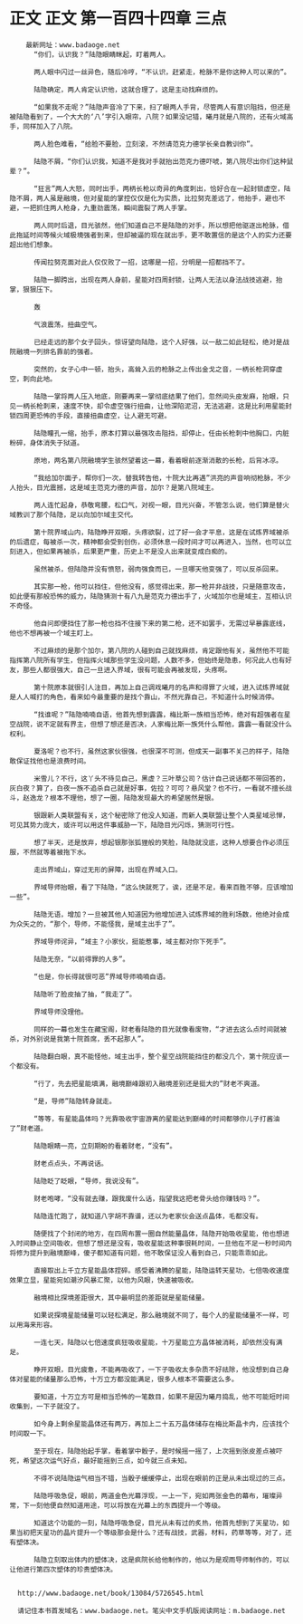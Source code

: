 # 正文 正文 第一百四十四章 三点
        最新网址：www.badaoge.net
          “你们，认识我？”陆隐眼睛眯起，盯着两人。
      
          两人眼中闪过一丝异色，随后冷哼，“不认识，赶紧走，枪脉不是你这种人可以来的”。
      
          陆隐确定，两人肯定认识他，这就合理了，这是主动找麻烦的。
      
          “如果我不走呢？”陆隐声音冷了下来，扫了眼两人手背，尽管两人有意识阻挡，但还是被陆隐看到了，一个大大的‘八’字引入眼帘，八院？如果没记错，曦月就是八院的，还有火域高手，同样加入了八院。
      
          两人脸色难看，“给脸不要脸，立刻滚，不然请范克力德学长亲自教训你”。
      
          陆隐不屑，“你们认识我，知道不是我对手就抬出范克力德吓唬，第八院尽出你们这种鼠辈？”。
      
          “狂言”两人大怒，同时出手，两柄长枪以奇异的角度刺出，恰好合在一起封锁虚空，陆隐不屑，两人虽是融境，但对星能的掌控仅仅是化为实质，比拉努克差远了，他抬手，避也不避，一把抓住两人枪身，九重劲震荡，瞬间震裂了两人手掌。
      
          两人同时后退，目光骇然，他们知道自己不是陆隐的对手，所以想把他驱逐出枪脉，借此拖延时间等候火域极境强者到来，但却被逼的现在就出手，更不敢置信的是这个人的实力还要超出他们想象。
      
          传闻拉努克面对此人仅仅败了一招，这哪是一招，分明是一招都挡不了。
      
          陆隐一脚跨出，出现在两人身前，星能对四周封锁，让两人无法以身法战技逃避，抬掌，狠狠压下。
      
          轰
      
          气浪震荡，扭曲空气。
      
          已经走远的那个女子回头，惊讶望向陆隐，这个人好强，以一敌二如此轻松，绝对是战院融境一列排名靠前的强者。
      
          突然的，女子心中一顿，抬头，高耸入云的枪脉之上传出金戈之音，一柄长枪洞穿虚空，刺向此地。
      
          陆隐一掌将两人压入地底，刚要再来一掌彻底结果了他们，忽然间头皮发麻，抬眼，只见一柄长枪刺来，速度不快，却令虚空强行扭曲，让他深陷泥沼，无法逃避，这是比利用星能封锁四周更恐怖的手段，直接扭曲虚空，让人避无可避。
      
          陆隐瞳孔一缩，抬手，原本打算以最强攻击阻挡，却停止，任由长枪刺中他胸口，内脏粉碎，身体消失于狱道。
      
          原地，两名第八院融境学生骇然望着这一幕，看着眼前逐渐消散的长枪，后背冰凉。
      
          “我给加尔面子，帮你们一次，替我转告他，十院大比再遇”洪亮的声音响彻枪脉，不少人抬头，目光震撼，这是域主范克力德的声音，加尔？是第八院域主。
      
          两人连忙起身，恭敬弯腰，松口气，对视一眼，目光兴奋，不管怎么说，他们算是替火域教训了那个陆隐，足以向加尔域主交代。
      
          第十院界域山内，陆隐睁开双眼，头疼欲裂，过了好一会才平息，这是在试炼界域被杀的后遗症，每被杀一次，精神都会受到创伤，必须休息一段时间才可以再进入，当然，也可以立刻进入，但如果再被杀，后果更严重，历史上不是没人出来就变成白痴的。
      
          虽然被杀，但陆隐并没有愤怒，弱肉强食而已，一旦哪天他变强了，可以反杀回来。
      
          其实那一枪，他可以挡住，但他没有，感觉得出来，那一枪并非战技，只是随意攻击，如此便有那般恐怖的威力，陆隐猜测十有八九是范克力德出手了，火域加尔也是域主，互相认识不奇怪。
      
          他自问即便挡住了那一枪也挡不住接下来的第二枪，还不如罢手，无需过早暴露底线，他也不想再被一个域主盯上。
      
          不过麻烦的是那个加尔，第八院的人碰到自己就找麻烦，肯定跟他有关，虽然他不可能指挥第八院所有学生，但指挥火域那些学生没问题，人数不多，但始终是隐患，何况此人也有好友，那些人都很强大，自己一旦进入界域，很有可能会再被发现，头疼啊。
      
          第十院原本就很引人注目，再加上自己调戏曦月的名声和得罪了火域，进入试炼界域就是人人喊打的角色，看来如今最重要的是找个靠山，不然光靠自己，不知道什么时候消停。
      
          “找谁呢？”陆隐喃喃自语，他首先想到露露，梅比斯一族相当恐怖，绝对有超强者在星空战院，说不定就有界主，但想了想还是否决，人家梅比斯一族凭什么帮他，露露一看就没什么权利。
      
          夏洛呢？也不行，虽然这家伙很强，也很深不可测，但成天一副事不关己的样子，陆隐敢保证找他也是浪费时间。
      
          米雪儿？不行，这丫头不待见自己，黑虚？三叶草公司？估计自己说话都不带回答的，灰白夜？算了，白夜一族不追杀自己就是好事，佐拉？可可？悬风堂？也不行，一看就不擅长战斗，赵逸龙？根本不理他，想了一圈，陆隐发现最大的希望居然是银。
      
          银跟新人类联盟有关，这个秘密除了他没人知道，而新人类联盟让整个人类星域忌惮，可见其势力庞大，或许可以用这件事威胁一下，陆隐目光闪烁，猜测可行性。
      
          想了半天，还是放弃，想起银那张狐狸般的笑脸，陆隐就没底，这种人想要合作必须压服，不然就等着被拖下水。
      
          走出界域山，穿过无形的屏障，出现在界域入口。
      
          界域导师抬眼，看了下陆隐，“这么快就死了，诶，还是不足，看来百胜不够，应该增加一些”。
      
          陆隐无语，增加？一旦被其他人知道因为他增加进入试炼界域的胜利场数，他绝对会成为众矢之的，“那个，导师，不能怪我，是域主出手了”。
      
          界域导师诧异，“域主？小家伙，挺能惹事，域主都对你下死手”。
      
          陆隐无奈，“以前得罪的人多”。
      
          “也是，你长得就很可恶”界域导师喃喃自语。
      
          陆隐听了脸皮抽了抽，“我走了”。
      
          界域导师没理他。
      
          同样的一幕也发生在藏宝阁，财老看陆隐的目光就像看废物，“才进去这么点时间就被杀，对外别说是我第十院首席，丢不起那人”。
      
          陆隐翻白眼，真不能怪他，域主出手，整个星空战院能挡住的都没几个，第十院应该一个都没有。
      
          “行了，先去把星能填满，融境巅峰跟初入融境差别还是挺大的”财老不爽道。
      
          “是，导师”陆隐转身就走。
      
          “等等，有星能晶体吗？光靠吸收宇宙游离的星能达到巅峰的时间都够你儿子打酱油了”财老道。
      
          陆隐眼睛一亮，立刻期盼的看着财老，“没有”。
      
          财老点点头，不再说话。
      
          陆隐眨了眨眼，“导师，我说没有”。
      
          财老咆哮，“没有就去赚，跟我废什么话，指望我这把老骨头给你赚钱吗？”。
      
          陆隐连忙跑了，就知道八字胡不靠谱，还以为老家伙会送点晶体，毛都没有。
      
          随便找了个封闭的地方，在四周布置一圈自然能量晶体，陆隐开始吸收星能，他也想进入时间静止空间吸收，但想了想还是没有，吸收星能这种事很耗时间，一旦他在不足一秒时间内将修为提升到融境巅峰，傻子都知道有问题，他不敢保证没人看到自己，只能乖乖如此。
      
          直接取出上千立方星能晶体捏碎。感受着沸腾的星能，陆隐运转天星功，七倍吸收速度效果立显，星能宛如潮汐风暴汇聚，以他为风眼，快速被吸收。
      
          融境相比探境差距很大，其中最明显的差距就是星能储量。
      
          如果说探境星能储量可以轻松满足，那么融境就不同了，每个人的星能储量不一样，可以用海来形容。
      
          一连七天，陆隐以七倍速度疯狂吸收星能，十万星能立方晶体被消耗，却依然没有满足。
      
          睁开双眼，目光疲惫，不能再吸收了，一下子吸收太多杂质不好祛除，他没想到自己身体对星能的储量那么恐怖，十万立方都没能满足，很多人根本不需要这么多。
      
          要知道，十万立方可是相当恐怖的一笔数目，如果不是因为曦月捣乱，他不可能短时间收集到，一下子就没了。
      
          如今身上剩余星能晶体还有两万，再加上二十五万晶体储存在梅比斯晶卡内，应该找个时间取一下。
      
          至于现在，陆隐抬起手掌，看着掌中骰子，是时候摇一摇了，上次摇到张皮差点被吓死，希望这次运气好点，最好能摇到三点，如今就三点未知。
      
          不得不说陆隐运气相当不错，当骰子缓缓停止，出现在眼前的正是从未出现过的三点。
      
          陆隐呼吸急促，眼前，两道金色光幕浮现，一上一下，宛如两张金色的幕布，璀璨异常，下一刻他便自然知道用途，可以将放在光幕上的东西提升一个等级。
      
          知道这个功能的一刻，陆隐呼吸急促，目光从未有过的炙热，他首先想到了天星功，如果当初把天星功的晶片提升一个等级那会是什么？还有战技，武器，材料，药草等等，对了，还有塑体决。
      
          陆隐立刻取出体内的塑体决，这是疯院长给他制作的，他以为是观雨导师制作的，可以让他进行第四次塑体的珍贵塑体决。
      
      
      http://www.badaoge.net/book/13084/5726545.html
      
      请记住本书首发域名：www.badaoge.net。笔尖中文手机版阅读网址：m.badaoge.net